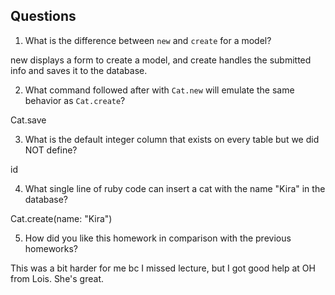 ## Questions

1. What is the difference between `new` and `create` for a model?

new displays a form to create a model, and create handles the submitted info and saves it to the database.

2. What command followed after with `Cat.new` will emulate the same behavior as `Cat.create`?

Cat.save

3. What is the default integer column that exists on every table but we did NOT define?

id

4. What single line of ruby code can insert a cat with the name "Kira" in the database?

Cat.create(name: "Kira")

5. How did you like this homework in comparison with the previous homeworks?

This was a bit harder for me bc I missed lecture, but I got good help at OH from Lois. She's great.